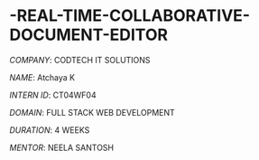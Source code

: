 # -REAL-TIME-COLLABORATIVE-DOCUMENT-EDITOR

*COMPANY*: CODTECH IT SOLUTIONS

*NAME*: Atchaya K

*INTERN ID*: CT04WF04

*DOMAIN*: FULL STACK WEB DEVELOPMENT

*DURATION*: 4 WEEKS

*MENTOR*: NEELA SANTOSH
